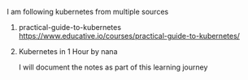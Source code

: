 I am following kubernetes from multiple sources
1. practical-guide-to-kubernetes
https://www.educative.io/courses/practical-guide-to-kubernetes/
2. Kubernetes in 1 Hour by nana

   I will document the notes as part of this learning journey
